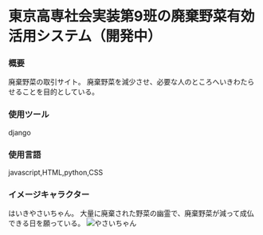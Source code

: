 # 東京高専社会実装第9班の廃棄野菜有効活用システム（開発中）
### 概要
廃棄野菜の取引サイト。
廃棄野菜を減少させ、必要な人のところへいきわたらせることを目的としている。

### 使用ツール
django 

### 使用言語
javascript,HTML,python,CSS

### イメージキャラクター
はいきやさいちゃん。
大量に廃棄された野菜の幽霊で、廃棄野菜が減って成仏できる日を願っている。
![やさいちゃん](https://media.discordapp.net/attachments/700604911930310730/752784446742069310/yasaityaaaaaaaaaaaaaaaaaan.png?width=372&height=465)
